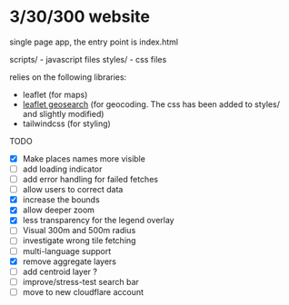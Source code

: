 # 3/30/300 website

single page app, the entry point is index.html

scripts/ - javascript files
styles/ - css files

relies on the following libraries:
- leaflet (for maps)
- [leaflet geosearch](https://github.com/smeijer/leaflet-geosearch) (for geocoding. The css has been added to styles/ and slightly modified)
- tailwindcss (for styling)

TODO
- [x] Make places names more visible
- [ ] add loading indicator
- [ ] add error handling for failed fetches
- [ ] allow users to correct data
- [x] increase the bounds
- [x] allow deeper zoom
- [x] less transparency for the legend overlay
- [ ] Visual 300m and 500m radius
- [ ] investigate wrong tile fetching
- [ ] multi-language support
- [x] remove aggregate layers
- [ ] add centroid layer ?
- [ ] improve/stress-test search bar
- [ ] move to new cloudflare account
